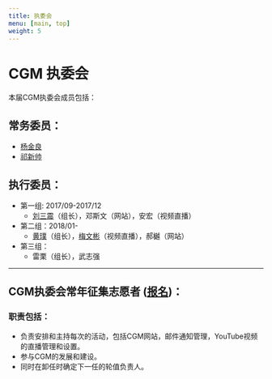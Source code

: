 ```yaml
---
title: 执委会
menu: [main, top]
weight: 5
---
```



# CGM 执委会

本届CGM执委会成员包括：

## 常务委员：
- [杨金良](http://jyanglab.com/)
- [祁新帅](http://xinshuaiqi.weebly.com/)

## 执行委员：
- 第一组: 2017/09-2017/12
  - [刘三震](http://plantgenomics.ksu.edu/liulab)（组长），邓斯文（网站），安宏（视频直播）
- 第二组：2018/01-
  - [黄璞](https://scholar.google.com/citations?user=r5cGFI8AAAAJ&hl=en)（组长），[梅文彬](https://wenbinmei.github.io/)（视频直播），郝樾（网站）
- 第三组：
  - 雷栗（组长），武志强


------------------

## CGM执委会常年征集志愿者 ([报名](https://goo.gl/forms/9zcXWwyhvdIzuKeT2))：

### 职责包括：
- 负责安排和主持每次的活动，包括CGM网站，邮件通知管理，YouTube视频的直播管理和设置。
- 参与CGM的发展和建设。
- 同时在卸任时确定下一任的轮值负责人。

